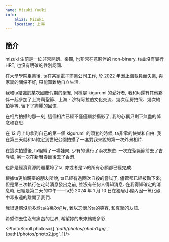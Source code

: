 ```yaml
---
name: Mizuki Yuuki
info: 
    alias: Mizuki
    location: 上海
---
```


## 簡介

mizuki 生前是一位非常開朗、樂觀, 也非常在意夥伴的 non-binary. ta並沒有實行 HRT, 也沒有明確的性別認同. 

在大學學院畢業後, ta在某家電子商業公司工作, 於 2022 年因上海裁員而失業, 與家裏的關係不好, 只能艱難地自立生活.  

我和ta結識於某次國慶假期的聚餐, 同樣是 kigurumi 的愛好者, 我和ta還有其他夥伴一起參加了上海萬聖節、上海 - 沙特阿拉伯文化交流、幾次私房拍照、幾次約拍等等, 留下了絢麗的回憶.  

在相片拍攝的那一刻, 這個相片已經不僅僅屬於攝影了, 我的心裏只剩下無盡的悼念和哀思.  

在 12 月上旬拿到自己的第一個 kigurumi 的頭套的時候, ta非常的快樂和自由. 我在第三天就和ta約定到世紀公園拍攝了一套對我來說的第一次外景相片.  

在這次拍攝後, ta組織了一場娃聚, 少有的進行了兩次旅遊. 一次在聖誕節前去了吉隆坡, 另一次在新曆春節後去了香港.  

也許是經濟資源問題壓垮了ta, 亦或者是ta的所有心願都已經完成.

根據ta更加親密的朋友所說, ta已經有過兩次自殺的嘗試了, 儘管都已經被勸下來; 但是第三次執行在定時消息發出之前, 並沒有任何人得知消息. 在我得知確定的消息時, 已經是第二天的中午——ta於 2024 年 1 月 10 日在獨居小屋內因一氧化碳中毒永遠的離開了我們.  

我很遺憾沒能多爲ta拍幾次娃片, 難以忘懷於ta的笑容, 和真摯的友誼.  

希望你去往沒有痛苦的世界, 希望妳的未來繽紛多彩.  

<PhotoScroll photos={[ '${path}/photos/photo1.jpg', '${path}/photos/photo2.jpg', ]}/>
